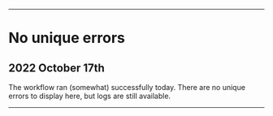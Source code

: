 
***

# No unique errors

## 2022 October 17th

The workflow ran (somewhat) successfully today. There are no unique errors to display here, but logs are still available.

***
